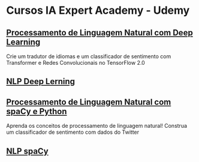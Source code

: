 # Cursos IA Expert Academy - Udemy

## [Processamento de Linguagem Natural com Deep Learning](https://www.udemy.com/share/102C53BUUfdFpRRng=/)

Crie um tradutor de idiomas e um classificador de sentimento com Transformer e Redes Convolucionais no TensorFlow 2.0

[NLP Deep Lerning](https://github.com/AndrehAguiar/jones_granatyr/tree/main/nlp_deep_learning)
---

## [Processamento de Linguagem Natural com spaCy e Python](https://www.udemy.com/share/102L68BUUfdFpRRng=/)

Aprenda os conceitos de processamento de linguagem natural! Construa um classificador de sentimento com dados do Twitter

[NLP spaCy](https://github.com/AndrehAguiar/jones_granatyr/tree/main/nlp_spacy)
---
